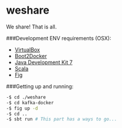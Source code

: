 weshare
======

We share! That is all.


###Development ENV requirements (OSX):
 - [VirtualBox](https://www.virtualbox.org/)
 - [Boot2Docker](http://boot2docker.io/)
 - [Java Development Kit 7](http://www.oracle.com/technetwork/java/javase/downloads/jdk7-downloads-1880260.html)
 - [Scala](http://www.scala-lang.org/)
 - [Fig](http://www.fig.sh/)


###Getting up and running:
```bash
-$ cd ./weshare
-$ cd kafka-docker
-$ fig up -d
-$ cd ..
-$ sbt run # This part has a ways to go...
```
